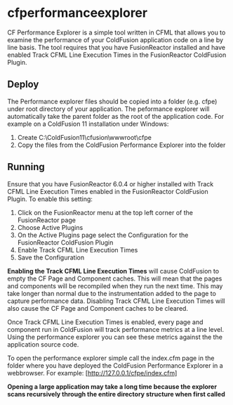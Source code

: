 # cfperformanceexplorer

CF Performance Explorer is a simple tool written in CFML that allows you to examine the performance of your ColdFusion application code on a line by line basis. The tool requires that you have FusionReactor installed and have enabled Track CFML Line Execution Times in the FusionReactor ColdFusion Plugin.

## Deploy

The Performance explorer files should be copied into a folder (e.g. cfpe) under root directory of your application. The peformance explorer will automatically take the parent folder as the root of the application code. For example on a ColdFusion 11 installation under Windows:
1. Create C:\ColdFusion11\cfusion\wwwroot\cfpe
2. Copy the files from the ColdFusion Performance Explorer into the folder

## Running

Ensure that you have FusionReactor 6.0.4 or higher installed with Track CFML Line Execution Times enabled in the FusionReactor ColdFusion Plugin. To enable this setting:

1. Click on the FusionReactor menu at the top left corner of the FusionReactor page
2. Choose Active Plugins
3. On the Active Plugins page select the Configuration for the FusionReactor ColdFusion Plugin
4. Enable Track CFML Line Execution Times
5. Save the Configuration

**Enabling the Track CFML Line Execution Times** will cause ColdFusion to empty the CF Page and Component caches. This will mean that the pages and components will be recompiled when they run the next time. This may take longer than normal due to the instrumentation added to the page to capture performance data. Disabling Track CFML Line Execution Times will also cause the CF Page and Component caches to be cleared.

Once Track CFML Line Execution Times is enabled, every page and component run in ColdFusion will track performance metrics at a line level. Using the performance explorer you can see these metrics against the the application source code.

To open the performance explorer simple call the index.cfm page in the folder where you have deployed the ColdFusion Performance Explorer in a webbrowser. For example: [http://127.0.0.1/cfpe/index.cfm]

**Opening a large application may take a long time because the explorer scans recursively through the entire directory structure when first called**


